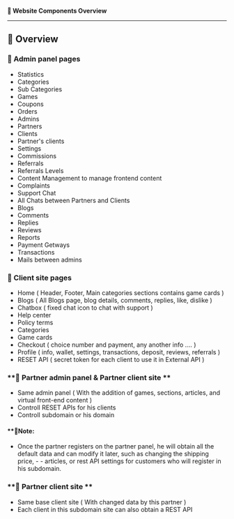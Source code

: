 **📌 Website Components Overview**

---

## **🔹 Overview**

### **🔹 Admin panel pages**
- Statistics
- Categories
- Sub Categories
- Games
- Coupons
- Orders
- Admins
- Partners
- Clients
- Partner's clients
- Settings
- Commissions
- Referrals
- Referrals Levels
- Content Management to manage frontend content
- Complaints
- Support Chat
- All Chats between Partners and Clients
- Blogs
- Comments
- Replies
- Reviews
- Reports
- Payment Getways
- Transactions
- Mails between admins

### **🔹 Client site pages**
- Home ( Header, Footer, Main categories sections contains game cards )
- Blogs ( All Blogs page, blog details, comments, replies, like, dislike )
- Chatbox ( fixed chat icon to chat with support )
- Help center
- Policy terms
- Categories
- Game cards
- Checkout ( choice number and payment, any another info .... )
- Profile ( info, wallet, settings, transactions, deposit, reviews, referrals )
- RESET API ( secret token for each client to use it in External API )

### **🔹 Partner admin panel & Partner client site **
- Same admin panel ( With the addition of games, sections, articles, and virtual front-end content )
- Controll RESET APIs for his clients
- Controll subdomain or his domain

#### **🔹Note: 
- Once the partner registers on the partner panel, he will obtain all the default data and can modify it later, such as changing the shipping price, - - articles, or rest API settings for customers who will register in his subdomain.

### **🔹 Partner client site **
- Same base client site ( With changed data by this partner )
- Each client in this subdomain site can also obtain a REST API 
